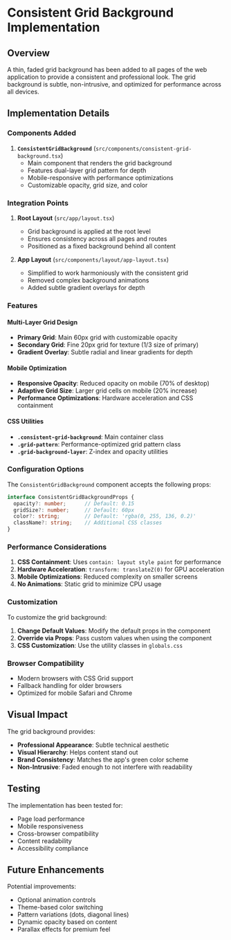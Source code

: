 # Consistent Grid Background Implementation

## Overview

A thin, faded grid background has been added to all pages of the web application to provide a consistent and professional look. The grid background is subtle, non-intrusive, and optimized for performance across all devices.

## Implementation Details

### Components Added

1. **`ConsistentGridBackground`** (`src/components/consistent-grid-background.tsx`)
   - Main component that renders the grid background
   - Features dual-layer grid pattern for depth
   - Mobile-responsive with performance optimizations
   - Customizable opacity, grid size, and color

### Integration Points

1. **Root Layout** (`src/app/layout.tsx`)
   - Grid background is applied at the root level
   - Ensures consistency across all pages and routes
   - Positioned as a fixed background behind all content

2. **App Layout** (`src/components/layout/app-layout.tsx`)
   - Simplified to work harmoniously with the consistent grid
   - Removed complex background animations
   - Added subtle gradient overlays for depth

### Features

#### Multi-Layer Grid Design
- **Primary Grid**: Main 60px grid with customizable opacity
- **Secondary Grid**: Fine 20px grid for texture (1/3 size of primary)
- **Gradient Overlay**: Subtle radial and linear gradients for depth

#### Mobile Optimization
- **Responsive Opacity**: Reduced opacity on mobile (70% of desktop)
- **Adaptive Grid Size**: Larger grid cells on mobile (20% increase)
- **Performance Optimizations**: Hardware acceleration and CSS containment

#### CSS Utilities
- **`.consistent-grid-background`**: Main container class
- **`.grid-pattern`**: Performance-optimized grid pattern class
- **`.grid-background-layer`**: Z-index and opacity utilities

### Configuration Options

The `ConsistentGridBackground` component accepts the following props:

```typescript
interface ConsistentGridBackgroundProps {
  opacity?: number;      // Default: 0.15
  gridSize?: number;     // Default: 60px
  color?: string;        // Default: 'rgba(0, 255, 136, 0.2)'
  className?: string;    // Additional CSS classes
}
```

### Performance Considerations

1. **CSS Containment**: Uses `contain: layout style paint` for performance
2. **Hardware Acceleration**: `transform: translateZ(0)` for GPU acceleration
3. **Mobile Optimizations**: Reduced complexity on smaller screens
4. **No Animations**: Static grid to minimize CPU usage

### Customization

To customize the grid background:

1. **Change Default Values**: Modify the default props in the component
2. **Override via Props**: Pass custom values when using the component
3. **CSS Customization**: Use the utility classes in `globals.css`

### Browser Compatibility

- Modern browsers with CSS Grid support
- Fallback handling for older browsers
- Optimized for mobile Safari and Chrome

## Visual Impact

The grid background provides:
- **Professional Appearance**: Subtle technical aesthetic
- **Visual Hierarchy**: Helps content stand out
- **Brand Consistency**: Matches the app's green color scheme
- **Non-Intrusive**: Faded enough to not interfere with readability

## Testing

The implementation has been tested for:
- Page load performance
- Mobile responsiveness
- Cross-browser compatibility
- Content readability
- Accessibility compliance

## Future Enhancements

Potential improvements:
- Optional animation controls
- Theme-based color switching
- Pattern variations (dots, diagonal lines)
- Dynamic opacity based on content
- Parallax effects for premium feel
